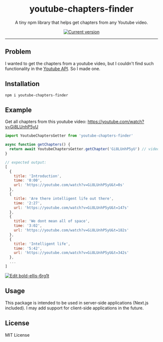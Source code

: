 <div align="center">
  <div>
    <h1 align="center">youtube-chapters-finder</h1>
  </div>
	<p>A tiny npm library that helps get chapters from any Youtube video.

<a href="https://www.npmjs.com/package/youtube-chapters-finder"><img src="https://img.shields.io/npm/v/youtube-chapters-finder" alt="Current version"></a>

</div>

---

## Problem
I wanted to get the chapters from a youtube video, but I couldn't find such functionality in the [Youtube API](https://developers.google.com/youtube/v3). So I made one.

## Installation

`npm i youtube-chapters-finder`

## Example

Get all chapters from this youtube video: https://youtube.com/watch?v=Gi8LUnhP5yU

```js
import YoutubeChaptersGetter from 'youtube-chapters-finder'

async function getChapters() {
  return await YoutubeChaptersGetter.getChapter('Gi8LUnhP5yU') // video id
}

// expected output:
[
  {
    title: 'Introduction',
    time: '0:00',
    url: 'https://youtube.com/watch?v=Gi8LUnhP5yU&t=0s'
  },
  {
    title: 'Are there intelligent life out there',
    time: '2:27',
    url: 'https://youtube.com/watch?v=Gi8LUnhP5yU&t=147s'
  },
  {
    title: 'We dont mean all of space',
    time: '3:02',
    url: 'https://youtube.com/watch?v=Gi8LUnhP5yU&t=182s'
  },
  {
    title: 'Intelligent life',
    time: '5:42',
    url: 'https://youtube.com/watch?v=Gi8LUnhP5yU&t=342s'
  },
  ...
]

```

[![Edit bold-ellis-6rg1t](https://codesandbox.io/static/img/play-codesandbox.svg)](https://codesandbox.io/p/sandbox/still-tree-m8rh6y?file=%2Fhttp.ts%3A7%2C1)

## Usage

This package is intended to be used in server-side applications (Next.js included). I may add support for client-side applications in the future.


## License

MIT License
